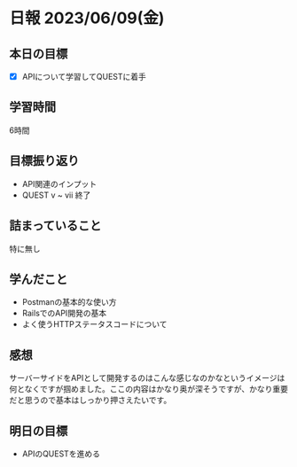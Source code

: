 # 日報 2023/06/09(金)

## 本日の目標
- [x] APIについて学習してQUESTに着手

## 学習時間
6時間

## 目標振り返り
- API関連のインプット
- QUEST v ~ vii 終了

## 詰まっていること
特に無し

## 学んだこと
- Postmanの基本的な使い方
- RailsでのAPI開発の基本
- よく使うHTTPステータスコードについて

## 感想
サーバーサイドをAPIとして開発するのはこんな感じなのかなというイメージは何となくですが掴めました。ここの内容はかなり奥が深そうですが、かなり重要だと思うので基本はしっかり押さえたいです。

## 明日の目標
- APIのQUESTを進める
